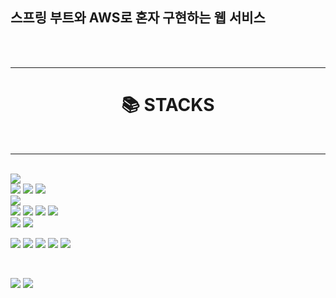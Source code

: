 스프링 부트와 AWS로 혼자 구현하는 웹 서비스
---
<br/>
<br/>

---

<div align=center><h1>📚 STACKS</h1></div>
<br/>

---
<br/>
<div align=left> 
  <img src="https://img.shields.io/badge/java-007396?style=for-the-badge&logo=java&logoColor=white"> 
  <br>

  <img src="https://img.shields.io/badge/javascript-F7DF1E?style=for-the-badge&logo=javascript&logoColor=black"> 
  <img src="https://img.shields.io/badge/jquery-0769AD?style=for-the-badge&logo=jquery&logoColor=white">
  <img src="https://img.shields.io/badge/mustache-ED2761?style=for-the-badge&logo=Teespring&logoColor=white">
  <br>
  <img src="https://img.shields.io/badge/bootstrap-7952B3?style=for-the-badge&logo=bootstrap&logoColor=white">
  <br>
  <img src="https://img.shields.io/badge/spring-6DB33F?style=for-the-badge&logo=spring&logoColor=white">
  <img src="https://img.shields.io/badge/springboot-6DB33F?style=for-the-badge&logo=springboot&logoColor=white">
  <img src="https://img.shields.io/badge/springsecurity-6DB33F?style=for-the-badge&logo=springsecurity&logoColor=white">
  <img src="https://img.shields.io/badge/oauth2.0-6DB33F?style=for-the-badge&logo=Aircall&logoColor=white">
  <br>

  <img src="https://img.shields.io/badge/nginx-009639?style=for-the-badge&logo=nginx&logoColor=white">
  <img src="https://img.shields.io/badge/travisci-3EAAAF?style=for-the-badge&logo=travisci&logoColor=white">

  
  <br/>


[//]: # (  <img src="https://img.shields.io/badge/linux-FCC624?style=for-the-badge&logo=linux&logoColor=black"> )
<img src="https://img.shields.io/badge/amazon aws-232F3E?style=for-the-badge&logo=amazonaws&logoColor=white">
<img src="https://img.shields.io/badge/ec2-FF9900?style=for-the-badge&logo=amazon ec2&logoColor=white">
<img src="https://img.shields.io/badge/codedeploy-232F3E?style=for-the-badge&logo=amazonaws&logoColor=white">
<img src="https://img.shields.io/badge/s3-569A31?style=for-the-badge&logo=amazons3&logoColor=white">
<img src="https://img.shields.io/badge/rds-527FFF?style=for-the-badge&logo=amazonrds&logoColor=white"> 

[//]: # (  <img src="https://img.shields.io/badge/apache tomcat-F8DC75?style=for-the-badge&logo=apachetomcat&logoColor=white">)
  <br>

  <img src="https://img.shields.io/badge/github-181717?style=for-the-badge&logo=github&logoColor=white">
  <img src="https://img.shields.io/badge/git-F05032?style=for-the-badge&logo=git&logoColor=white">

[//]: # (  <img src="https://img.shields.io/badge/fontawesome-339AF0?style=for-the-badge&logo=fontawesome&logoColor=white">)
  <br>
</div>


[//]: # ()
[//]: # ()
[//]: # ([![Anurag's GitHub stats]&#40;https://github-readme-stats.vercel.app/api?username=kimjunghwoi&#41;]&#40;https://github.com/kimjunghwoi/github-readme-stats&#41;)
